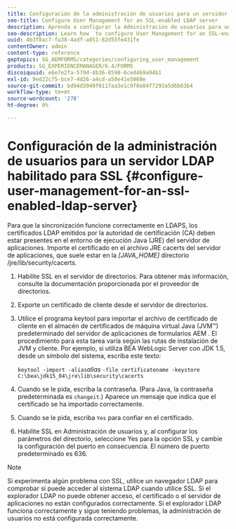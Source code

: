 ```yaml
---
title: Configuración de la administración de usuarios para un servidor LDAP habilitado para SSL
seo-title: Configure User Management for an SSL-enabled LDAP server
description: Aprenda a configurar la Administración de usuarios para un servidor LDAP habilitado para SSL para permitir que la sincronización funcione correctamente en LDAPS.
seo-description: Learn how  to configure User Management for an SSL-enabled LDAP server to enable synchronization to work properly over LDAPS.
uuid: 4b3f8ac7-fa38-4adf-a851-82d55fe431fe
contentOwner: admin
content-type: reference
geptopics: SG_AEMFORMS/categories/configuring_user_management
products: SG_EXPERIENCEMANAGER/6.4/FORMS
discoiquuid: e6e7e2fa-579d-4b36-8598-6ced469a94b1
exl-id: 9ed22c75-bce7-4d26-a4cd-a58e41e5068e
source-git-commit: bd94d3949f0117aa3e1c9f0e84f7293a5d6b03b4
workflow-type: tm+mt
source-wordcount: '278'
ht-degree: 0%

---
```


# Configuración de la administración de usuarios para un servidor LDAP habilitado para SSL {#configure-user-management-for-an-ssl-enabled-ldap-server}

Para que la sincronización funcione correctamente en LDAPS, los certificados LDAP emitidos por la autoridad de certificación (CA) deben estar presentes en el entorno de ejecución Java (JRE) del servidor de aplicaciones. Importe el certificado en el archivo JRE cacerts del servidor de aplicaciones, que suele estar en la *[JAVA_HOME]* directorio /jre/lib/security/cacerts.

1. Habilite SSL en el servidor de directorios. Para obtener más información, consulte la documentación proporcionada por el proveedor de directorios.
1. Exporte un certificado de cliente desde el servidor de directorios.
1. Utilice el programa keytool para importar el archivo de certificado de cliente en el almacén de certificados de máquina virtual Java (JVM™) predeterminado del servidor de aplicaciones de formularios AEM . El procedimiento para esta tarea varía según las rutas de instalación de JVM y cliente. Por ejemplo, si utiliza BEA WebLogic Server con JDK 1.5, desde un símbolo del sistema, escriba este texto:

   `keytool -import -alias`*alias* `-file certificatename -keystore C:\bea\jdk15_04\jre\lib\security\cacerts`

1. Cuando se le pida, escriba la contraseña. (Para Java, la contraseña predeterminada es `changeit`.) Aparece un mensaje que indica que el certificado se ha importado correctamente.
1. Cuando se le pida, escriba `Yes` para confiar en el certificado.
1. Habilite SSL en Administración de usuarios y, al configurar los parámetros del directorio, seleccione Yes para la opción SSL y cambie la configuración del puerto en consecuencia. El número de puerto predeterminado es 636.

>[!NOTE]
>
>Si experimenta algún problema con SSL, utilice un navegador LDAP para comprobar si puede acceder al sistema LDAP cuando utilice SSL. Si el explorador LDAP no puede obtener acceso, el certificado o el servidor de aplicaciones no están configurados correctamente. Si el explorador LDAP funciona correctamente y sigue teniendo problemas, la administración de usuarios no está configurada correctamente.
